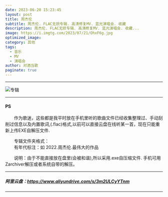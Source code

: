 ```yaml
---
date: 2023-06-20 15:23:45
layout: post
title: 周杰伦
subtitle: 周杰伦. FLAC无损专辑. 高清修复MV. 蓝光演唱会. 收藏
description: 周杰伦. FLAC无损专辑. 高清修复MV. 蓝光演唱会. 收藏...
image: https://i.imgtg.com/2023/07/21/OhxF6g.jpg
optimized_image: 
category: 其他
tags:
  - 音乐
  - MV
  - 演唱会
author: 对酒当歌
paginate: true
---
```

---

![专辑](https://i.imgtg.com/2023/07/21/Ohxxnb.png)

---

#### PS

　　作为歌迷，这些都是我平时放在手机里听的歌曲文件已经收集整理过、手动刮削过信息以及内置歌词,(.flac)格式,以前可以直接云盘在线听某一首，现在只能重新上传EXE自解压文件.  

　　专辑文件夹格式：  
　　有年代标注：如 2022.周杰伦.最伟大的作品  

　　说明：由于不能直接放在盘里(会被和谐),所以采用.exe自压缩文件. 手机可用Zarchiver解压或者系统自带的解压。

---

##### 阿里云盘：https://www.aliyundrive.com/s/3m2ULCyYTnm

---

